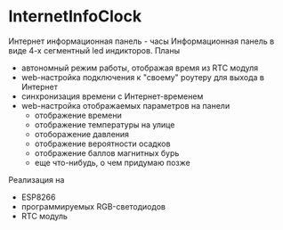 # InternetInfoClock
Интернет информационная панель - часы
Информационная панель в виде 4-х сегментный led индикторов.
Планы
- автономный режим работы, отображая время из RTC модуля
- web-настройка подключения к "своему" роутеру для выхода в Интернет
- синхронизация времени с Интернет-временем
- web-настройка отображаемых параметров на панели
  - отображение времени
  - отображение температуры на улице
  - отоборажение давления
  - отображение вероятности осадков
  - отображение баллов магнитных бурь
  - еще что-нибудь, о чем придумаю позже

Реализация на 
- ESP8266
- программируемых RGB-светодиодов
- RTC модуль

